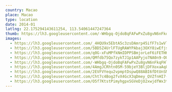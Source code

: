 ```yaml
---
country: Macao
place: Macao
type: location
date: 2014-01
latlng: 22.175294143611254, 113.54061447247364
thumb: https://lh3.googleusercontent.com/-WHbgq-OjdoBqFAFwPxZu8gvN6nFkqFHlOSRjoYl8DxfK4U7Bf1MgRP8RR6wEYJAmqg4wUlDyO2YP5OaCYbTFrb69lGfY5vd8bpIuRuCEStU9zQdGniYSWb7WJ5bo72XxXA3AAsJiA
images:
  - https://lh3.googleusercontent.com/_4HQU9x5EbtA5c3zsDAmrp45ifF7s1wVliAeOvi_jtOgjhworKtqe-rfuYlsFc_My4RGQr4JWF-lspGMlsD_hDHUIsExHPSqCDo2_tQlExawLhjSz_DzqDXgVn8xS3MiiX5KGRxyXw
  - https://lh3.googleusercontent.com/5BD5Z4UrlFTUgRAWYPAbaj3OXY8iwEfjsXpcx0d1eRHAdMOImNEYbMQPAmDa0-PPqa0H2nf09PXHTgsVzKEfSYTLgSuA93MQvPU40T95RAX6znbLMKl9QsS14JUpvS3e2RQYawH3BA
  - https://lh3.googleusercontent.com/q0G-xFuMPfkNmIDPPSBmjorLeF6iFETHK8ePbvSXKwkJhSV4qOsOpe8w5X0IfkUAUEWmvGZ8Mb4xkwOtZ9pSxF4E2c8inBb1zKfr3tmPL1WjDw3Geb6CsG-JmNDEMGexqrp-jqSmaw
  - https://lh3.googleusercontent.com/QMfdb75Qo7zykTJ1p1AAPyjo7NA0n9-OUEBWvDmenWQnywqo1jBEiPFBJTV-c0eh016eBs204vXPrKOmdik3vW02XfX7yX0rEiMYsFPlF_xjWKeLpmlRSRhHSfYEx6KTZrkGe__37Q
  - https://lh3.googleusercontent.com/-WHbgq-OjdoBqFAFwPxZu8gvN6nFkqFHlOSRjoYl8DxfK4U7Bf1MgRP8RR6wEYJAmqg4wUlDyO2YP5OaCYbTFrb69lGfY5vd8bpIuRuCEStU9zQdGniYSWb7WJ5bo72XxXA3AAsJiA
  - https://lh3.googleusercontent.com/4AmgJCRhtn0SM-59bjeY3BljDFXoxaAq8CQ91F_l-suSqGXpQZmZ02dm7GU-zXWkgiAZKmadq1nn5OruW6geJ7C5XbCmBRjYzbAcvAsGirXS4dr0x-ZwayIx6nBD6XvhqrGW7MuAIg
  - https://lh3.googleusercontent.com/2EVFVYequ2vpmptDspwQ88ABI6fDtUnSMkef0jilJOhhQiLG-UxJIL0TWAtLFW2BycuqgceJwnvnsi8NNuk9wLLq6TzqzY3UqVcOUoO7HSkK5vlHce90Yf7xMJhqO5xPKFMjkjmDOw
  - https://lh3.googleusercontent.com/Cht7c4Bog2fvX4GcX3qDmey_QVZfnHI7-j2sSMbI8OgC0WTWF6wubbKPebebIp0f9u-brYJL9b0zoCTB9TeImLux69D55XYkf0oFL0E7JTRrfJ-L-INaItpRbo4NCCWHHK8mjjY1Ng
  - https://lh3.googleusercontent.com/O5f7KtstPimyhgpxSGVeDjO2xwjdfWx3tpGmqCtTOJGud1HVXIWhXv4lVoHpHIw6ABdiapb7oUov7xnJwz5MuXmBptof8FydzuPq-J7f24PvALIYo0lJ-_GCe3QrfTWCIUORCKQf-Q
---
```


